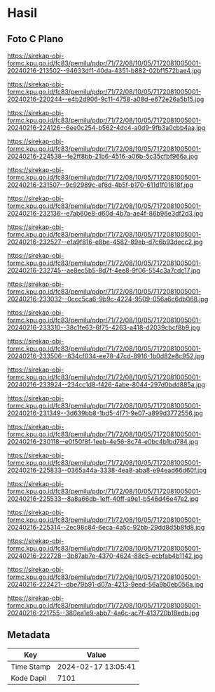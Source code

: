 # Hasil

## Foto C Plano

https://sirekap-obj-formc.kpu.go.id/fc83/pemilu/pdpr/71/72/08/10/05/7172081005001-20240216-213502--94633df1-40da-4351-b882-02bf1572bae4.jpg

https://sirekap-obj-formc.kpu.go.id/fc83/pemilu/pdpr/71/72/08/10/05/7172081005001-20240216-220244--e4b2d906-9c11-4758-a08d-e672e26a5b15.jpg

https://sirekap-obj-formc.kpu.go.id/fc83/pemilu/pdpr/71/72/08/10/05/7172081005001-20240216-224126--6ee0c254-b562-4dc4-a0d9-9fb3a0cbb4aa.jpg

https://sirekap-obj-formc.kpu.go.id/fc83/pemilu/pdpr/71/72/08/10/05/7172081005001-20240216-224538--fe2ff8bb-21b6-4516-a06b-5c35cfbf966a.jpg

https://sirekap-obj-formc.kpu.go.id/fc83/pemilu/pdpr/71/72/08/10/05/7172081005001-20240216-231507--9c92989c-ef6d-4b5f-b170-611d1f01618f.jpg

https://sirekap-obj-formc.kpu.go.id/fc83/pemilu/pdpr/71/72/08/10/05/7172081005001-20240216-232136--e7ab60e8-d60d-4b7a-ae4f-86b96e3df2d3.jpg

https://sirekap-obj-formc.kpu.go.id/fc83/pemilu/pdpr/71/72/08/10/05/7172081005001-20240216-232527--e1a9f816-e8be-4582-89eb-d7c6b93decc2.jpg

https://sirekap-obj-formc.kpu.go.id/fc83/pemilu/pdpr/71/72/08/10/05/7172081005001-20240216-232745--ae8ec5b5-8d7f-4ee8-9f06-554c3a7cdc17.jpg

https://sirekap-obj-formc.kpu.go.id/fc83/pemilu/pdpr/71/72/08/10/05/7172081005001-20240216-233032--0ccc5ca6-9b9c-4224-9509-056a6c6db068.jpg

https://sirekap-obj-formc.kpu.go.id/fc83/pemilu/pdpr/71/72/08/10/05/7172081005001-20240216-233310--38c1fe63-6f75-4263-a418-d2039cbcf8b9.jpg

https://sirekap-obj-formc.kpu.go.id/fc83/pemilu/pdpr/71/72/08/10/05/7172081005001-20240216-233506--834cf034-ee78-47cd-8916-1b0d82e8c952.jpg

https://sirekap-obj-formc.kpu.go.id/fc83/pemilu/pdpr/71/72/08/10/05/7172081005001-20240216-233924--234cc1d8-f426-4abe-8044-297d0bdd885a.jpg

https://sirekap-obj-formc.kpu.go.id/fc83/pemilu/pdpr/71/72/08/10/05/7172081005001-20240216-231349--3d639bb8-1bd5-4f71-9e07-a899d3772556.jpg

https://sirekap-obj-formc.kpu.go.id/fc83/pemilu/pdpr/71/72/08/10/05/7172081005001-20240216-230118--e0f50f8f-1eeb-4e56-8c74-e0bc4b1bd784.jpg

https://sirekap-obj-formc.kpu.go.id/fc83/pemilu/pdpr/71/72/08/10/05/7172081005001-20240216-225833--0365a44a-3338-4ea8-aba8-e94ead66d60f.jpg

https://sirekap-obj-formc.kpu.go.id/fc83/pemilu/pdpr/71/72/08/10/05/7172081005001-20240216-225533--8a8a66db-1eff-40ff-a9e1-b546d46e47e2.jpg

https://sirekap-obj-formc.kpu.go.id/fc83/pemilu/pdpr/71/72/08/10/05/7172081005001-20240216-225314--2ec98c84-6eca-4a5c-92bb-29dd8d5b8fd8.jpg

https://sirekap-obj-formc.kpu.go.id/fc83/pemilu/pdpr/71/72/08/10/05/7172081005001-20240216-222728--3b87ab7e-4370-4624-88c5-ecbfab4b1142.jpg

https://sirekap-obj-formc.kpu.go.id/fc83/pemilu/pdpr/71/72/08/10/05/7172081005001-20240216-222421--dbe79b91-d07a-4213-9eed-56a9b0eb056a.jpg

https://sirekap-obj-formc.kpu.go.id/fc83/pemilu/pdpr/71/72/08/10/05/7172081005001-20240216-221755--380ea1e9-abb7-4a6c-ac7f-413720b18edb.jpg


## Metadata

| Key        | Value               |
| ---------- | ------------------- |
| Time Stamp | 2024-02-17 13:05:41 |
| Kode Dapil | 7101                |



